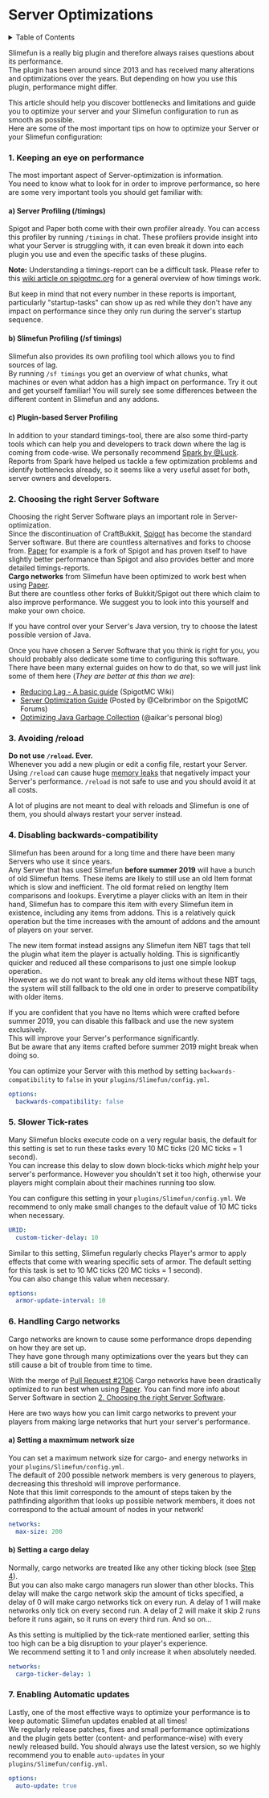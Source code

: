 # Server Optimizations

<details>

<summary>Table of Contents</summary>

* [1. Keeping an eye on performance](Server-Optimizations.md#1-keeping-an-eye-on-performance)
* [2. Choosing the right Server Software](Server-Optimizations.md#2-choosing-the-right-server-software)
* [3. Avoiding /reload](Server-Optimizations.md#3-avoiding-reload)
* [4. Disabling backwards-compatibility](Server-Optimizations.md#4-disabling-backwards-compatibility)
* [5. Slower Tick-rates](Server-Optimizations.md#5-slower-tick-rates)
* [6. Handling Cargo networks](Server-Optimizations.md#6-handling-cargo-networks)
* [7. Enabling Automatic updates](Server-Optimizations.md#7-enabling-automatic-updates)

</details>

Slimefun is a really big plugin and therefore always raises questions about its performance.\
The plugin has been around since 2013 and has received many alterations and optimizations over the years. But depending on how you use this plugin, performance might differ.

This article should help you discover bottlenecks and limitations and guide you to optimize your server and your Slimefun configuration to run as smooth as possible.\
Here are some of the most important tips on how to optimize your Server or your Slimefun configuration:

### 1. Keeping an eye on performance

The most important aspect of Server-optimization is information.\
You need to know what to look for in order to improve performance, so here are some very important tools you should get familiar with:

#### a) Server Profiling (/timings)

Spigot and Paper both come with their own profiler already. You can access this profiler by running `/timings` in chat. These profilers provide insight into what your Server is struggling with, it can even break it down into each plugin you use and even the specific tasks of these plugins.

**Note:** Understanding a timings-report can be a difficult task. Please refer to this [wiki article on spigotmc.org](https://www.spigotmc.org/wiki/timings/) for a general overview of how timings work.

But keep in mind that not every number in these reports is important, particularly "startup-tasks" can show up as red while they don't have any impact on performance since they only run during the server's startup sequence.

#### b) Slimefun Profiling (/sf timings)

Slimefun also provides its own profiling tool which allows you to find sources of lag.\
By running `/sf timings` you get an overview of what chunks, what machines or even what addon has a high impact on performance. Try it out and get yourself familiar! You will surely see some differences between the different content in Slimefun and any addons.

#### c) Plugin-based Server Profiling

In addition to your standard timings-tool, there are also some third-party tools which can help you and developers to track down where the lag is coming from code-wise. We personally recommend [ Spark by @Luck](https://www.spigotmc.org/resources/spark.57242/). Reports from Spark have helped us tackle a few optimization problems and identify bottlenecks already, so it seems like a very useful asset for both, server owners and developers.

### 2. Choosing the right Server Software

Choosing the right Server Software plays an important role in Server-optimization.\
Since the discontinuation of CraftBukkit, [Spigot](https://www.spigotmc.org/) has become the standard Server software. But there are countless alternatives and forks to choose from. [Paper](https://papermc.io/) for example is a fork of Spigot and has proven itself to have slightly better performance than Spigot and also provides better and more detailed timings-reports.\
**Cargo networks** from Slimefun have been optimized to work best when using [Paper](https://papermc.io/).\
But there are countless other forks of Bukkit/Spigot out there which claim to also improve performance. We suggest you to look into this yourself and make your own choice.

If you have control over your Server's Java version, try to choose the latest possible version of Java.

Once you have chosen a Server Software that you think is right for you, you should probably also dedicate some time to configuring this software.\
There have been many external guides on how to do that, so we will just link some of them here (_They are better at this than we are_):

* [Reducing Lag - A basic guide](https://www.spigotmc.org/wiki/reducing-lag/) (SpigotMC Wiki)
* [Server Optimization Guide](https://www.spigotmc.org/threads/guide-server-optimization%E2%9A%A1.283181/) (Posted by @Celbrimbor on the SpigotMC Forums)
* [Optimizing Java Garbage Collection](https://aikar.co/2018/07/02/tuning-the-jvm-g1gc-garbage-collector-flags-for-minecraft/) (@aikar's personal blog)

### 3. Avoiding /reload

**Do not use `/reload`. Ever.**\
Whenever you add a new plugin or edit a config file, restart your Server. Using `/reload` can cause huge [memory leaks](https://en.wikipedia.org/wiki/Memory\_leak) that negatively impact your Server's performance. `/reload` is not safe to use and you should avoid it at all costs.

A lot of plugins are not meant to deal with reloads and Slimefun is one of them, you should always restart your server instead.

### 4. Disabling backwards-compatibility

Slimefun has been around for a long time and there have been many Servers who use it since years.\
Any Server that has used Slimefun **before summer 2019** will have a bunch of old Slimefun Items. These items are likely to still use an old Item format which is slow and inefficient. The old format relied on lengthy Item comparisons and lookups. Everytime a player clicks with an Item in their hand, Slimefun has to compare this item with every Slimefun item in existence, including any items from addons. This is a relatively quick operation but the time increases with the amount of addons and the amount of players on your server.

The new item format instead assigns any Slimefun item NBT tags that tell the plugin what item the player is actually holding. This is significantly quicker and reduced all these comparisons to just one simple lookup operation.\
However as we do not want to break any old items without these NBT tags, the system will still fallback to the old one in order to preserve compatibility with older items.

If you are confident that you have no Items which were crafted before summer 2019, you can disable this fallback and use the new system exclusively.\
This will improve your Server's performance significantly.\
But be aware that any items crafted before summer 2019 might break when doing so.

You can optimize your Server with this method by setting `backwards-compatibility` to `false` in your `plugins/Slimefun/config.yml`.

```yaml
options:
  backwards-compatibility: false
```

### 5. Slower Tick-rates

Many Slimefun blocks execute code on a very regular basis, the default for this setting is set to run these tasks every 10 MC ticks (20 MC ticks = 1 second).\
You can increase this delay to slow down block-ticks which _might_ help your server's performance. However you shouldn't set it too high, otherwise your players might complain about their machines running too slow.

You can configure this setting in your `plugins/Slimefun/config.yml`. We recommend to only make small changes to the default value of 10 MC ticks when necessary.

```yaml
URID:
  custom-ticker-delay: 10
```

Similar to this setting, Slimefun regularly checks Player's armor to apply effects that come with wearing specific sets of armor. The default setting for this task is set to 10 MC ticks (20 MC ticks = 1 second).\
You can also change this value when necessary.

```yaml
options:
  armor-update-interval: 10
```

### 6. Handling Cargo networks

Cargo networks are known to cause some performance drops depending on how they are set up.\
They have gone through many optimizations over the years but they can still cause a bit of trouble from time to time.

With the merge of [Pull Request #2106](https://github.com/Slimefun/Slimefun4/pull/2106) Cargo networks have been drastically optimized to run best when using [Paper](https://papermc.io/). You can find more info about Server Software in section [2. Choosing the right Server Software](Server-Optimizations.md#2-choosing-the-right-server-software).

Here are two ways how you can limit cargo networks to prevent your players from making large networks that hurt your server's performance.

#### a) Setting a maxmimum network size

You can set a maximum network size for cargo- and energy networks in your `plugins/Slimefun/config.yml`.\
The default of 200 possible network members is very generous to players, decreasing this threshold will improve performance.\
Note that this limit corresponds to the amount of steps taken by the pathfinding algorithm that looks up possible network members, it does not correspond to the actual amount of nodes in your network!

```yaml
networks:
  max-size: 200
```

#### b) Setting a cargo delay

Normally, cargo networks are treated like any other ticking block (see [Step 4](Server-Optimizations.md#4-slower-tick-rates)).\
But you can also make cargo managers run slower than other blocks. This delay will make the cargo network skip the amount of ticks specified, a delay of 0 will make cargo networks tick on every run. A delay of 1 will make networks only tick on every second run. A delay of 2 will make it skip 2 runs before it runs again, so it runs on every third run. And so on...

As this setting is multiplied by the tick-rate mentioned earlier, setting this too high can be a big disruption to your player's experience.\
We recommend setting it to 1 and only increase it when absolutely needed.

```yaml
networks:
  cargo-ticker-delay: 1
```

### 7. Enabling Automatic updates

Lastly, one of the most effective ways to optimize your performance is to keep automatic Slimefun updates enabled at all times!\
We regularly release patches, fixes and small performance optimizations and the plugin gets better (content- and performance-wise) with every newly released build. You should always use the latest version, so we highly recommend you to enable `auto-updates` in your `plugins/Slimefun/config.yml`.

```yaml
options:
  auto-update: true
```
